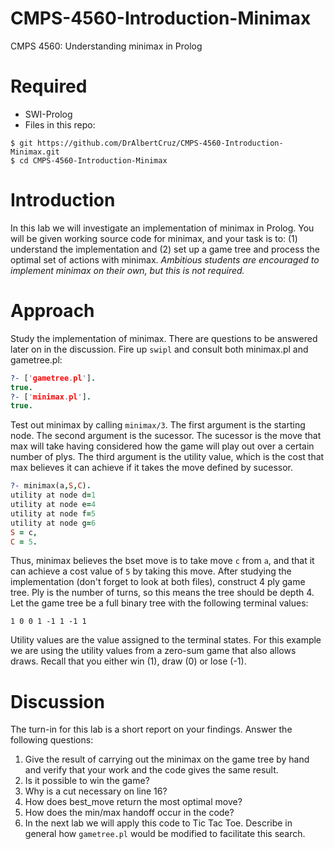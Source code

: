 # CMPS-4560-Introduction-Minimax
CMPS 4560: Understanding minimax in Prolog

# Required

* SWI-Prolog
* Files in this repo:
```shell
$ git https://github.com/DrAlbertCruz/CMPS-4560-Introduction-Minimax.git
$ cd CMPS-4560-Introduction-Minimax
```

# Introduction

In this lab we will investigate an implementation of minimax in Prolog. You will be given working source code for minimax, and your task is to: (1) understand the implementation and (2) set up a game tree and process the optimal set of actions with minimax. *Ambitious students are encouraged to implement minimax on their own, but this is not required.*

# Approach

Study the implementation of minimax. There are questions to be answered later on in the discussion. Fire up `swipl` and consult both minimax.pl and gametree.pl:

```prolog
?- ['gametree.pl'].
true.
?- ['minimax.pl'].
true.
```

Test out minimax by calling `minimax/3`. The first argument is the starting node. The second argument is the sucessor. The sucessor is the move that max will take having considered how the game will play out over a certain number of plys. The third argument is the utility value, which is the cost that max believes it can achieve if it takes the move defined by sucessor.

```prolog
?- minimax(a,S,C).
utility at node d=1
utility at node e=4
utility at node f=5
utility at node g=6
S = c,
C = 5.
```

Thus, minimax believes the bset move is to take move `c` from `a`, and that it can achieve a cost value of `5` by  taking this move. After studying the implementation (don't forget to look at both files), construct 4 ply game tree. Ply is the number of turns, so this means the tree should be depth 4. Let the game tree be a full binary tree with the following terminal values:

```
1 0 0 1 -1 1 -1 1
```

Utility values are the value assigned to the terminal states. For this example we are using the utility values from a zero-sum game that also allows draws. Recall that you either win (1), draw (0) or lose (-1).

# Discussion

The turn-in for this lab is a short report on your findings. Answer the following questions:

1. Give the result of carrying out the minimax on the game tree by hand and verify that your work and the code gives the same result.
2. Is it possible to win the game?
3. Why is a cut necessary on line 16?
4. How does best_move return the most optimal move?
5. How does the min/max handoff occur in the code?
6. In the next lab we will apply this code to Tic Tac Toe. Describe in general how `gametree.pl` would be modified to facilitate this search.
 
